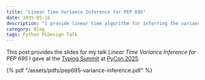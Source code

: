 ```yaml
---
title: "Linear Time Variance Inference for PEP 695"
date: 2025-05-16
description: "I provide linear time algorithm for inferring the variance of type parameters declared using the Python syntex introduced in PEP 695."
category: Blog
tags: Python PLDesign Talk
---
```


This post provides the slides for my talk _Linear Time Variance Inference for PEP 695_ I gave at the [Typing Summit](https://us.pycon.org/2025/events/typing-summit/) at [PyCon 2025](https://us.pycon.org/2025/).

{% pdf "/assets/pdfs/pep695-variance-inference.pdf" %}
